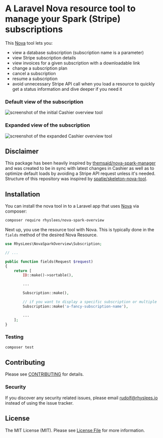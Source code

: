# A Laravel Nova resource tool to manage your Spark (Stripe) subscriptions

This [Nova](https://nova.laravel.com) tool lets you:

- view a database subscription (subscription name is a parameter)
- view Stripe subscription details
- view invoices for a given subscription with a downloadable link
- change a subscription plan
- cancel a subscription
- resume a subscription
- avoid unnecessary Stripe API call when you load a resource to quickly get a status information and dive deeper if you need it

### Default view of the subscription

![screenshot of the initial Cashier overview tool](https://raw.githubusercontent.com/RhysLees/nova-spark-overview/master/screenshots/initial.png)

### Expanded view of the subscription

![screenshot of the expanded Cashier overview tool](https://raw.githubusercontent.com/RhysLees/nova-spark-overview/master/screenshots/expanded.png)

## Disclaimer

This package has been heavily inspired by [themsaid/nova-spark-manager](https://github.com/themsaid/nova-spark-manager) and was created to be in sync with latest changes in Cashier as well as to optimize default loads by avoiding a Stripe API request unless it's needed. Structure of this repository was inspired by [spatie/skeleton-nova-tool](https://github.com/spatie/skeleton-nova-tool).

## Installation

You can install the nova tool in to a Laravel app that uses [Nova](https://nova.laravel.com) via composer:

```bash
composer require rhyslees/nova-spark-overview
```

Next up, you use the resource tool with Nova. This is typically done in the `fields` method of the desired Nova Resource.

```php
use RhysLees\NovaSparkOverview\Subscription;

// ...

public function fields(Request $request)
{
    return [
        ID::make()->sortable(),

        ...

        Subscription::make(),

        // if you want to display a specific subscription or multiple
        Subscription::make('a-fancy-subscription-name'),

        ...
    ];
}
```

### Testing

```bash
composer test
```

## Contributing

Please see [CONTRIBUTING](CONTRIBUTING.md) for details.

### Security

If you discover any security related issues, please email rudolf@rhyslees.io instead of using the issue tracker.

## License

The MIT License (MIT). Please see [License File](LICENSE.md) for more information.
